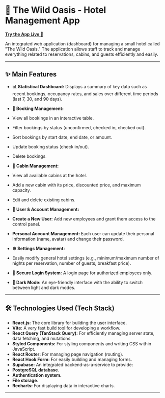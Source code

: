 # 🏨 The Wild Oasis - Hotel Management App

**[Try the App Live 🚀](https://your-live-app-url.com)**

An integrated web application (dashboard) for managing a small hotel called "The Wild Oasis." The application allows staff to track and manage everything related to reservations, cabins, and guests efficiently and easily.

---

## ✨ Main Features

- **📊 Statistical Dashboard:** Displays a summary of key data such as recent bookings, occupancy rates, and sales over different time periods (last 7, 30, and 90 days).

- **📝 Booking Management:**
- View all bookings in an interactive table.
- Filter bookings by status (unconfirmed, checked in, checked out).
- Sort bookings by start date, end date, or amount.
- Update booking status (check in/out).
- Delete bookings.

- **🏡 Cabin Management:**
- View all available cabins at the hotel.
- Add a new cabin with its price, discounted price, and maximum capacity.
- Edit and delete existing cabins.

- **👤 User & Account Management:**
- **Create a New User:** Add new employees and grant them access to the control panel.
- **Personal Account Management:** Each user can update their personal information (name, avatar) and change their password.

- **⚙️ Settings Management:**
- Easily modify general hotel settings (e.g., minimum/maximum number of nights per reservation, number of guests, breakfast price).

- **🔐 Secure Login System:** A login page for authorized employees only.

- **🌙 Dark Mode:** An eye-friendly interface with the ability to switch between light and dark modes.

---

## 🛠️ Technologies Used (Tech Stack)

- **React.js:** The core library for building the user interface.
- **Vite:** A very fast build tool for developing a workflow.
- **React Query (TanStack Query):** For efficiently managing server state, data fetching, and mutations.
- **Styled Components:** For styling components and writing CSS within JavaScript.
- **React Router:** For managing page navigation (routing).
- **React Hook Form:** For easily building and managing forms.
- **Supabase:** An integrated backend-as-a-service to provide:
- **PostgreSQL database**.
- **Authentication system**.
- **File storage**.
- **Recharts:** For displaying data in interactive charts.

---

